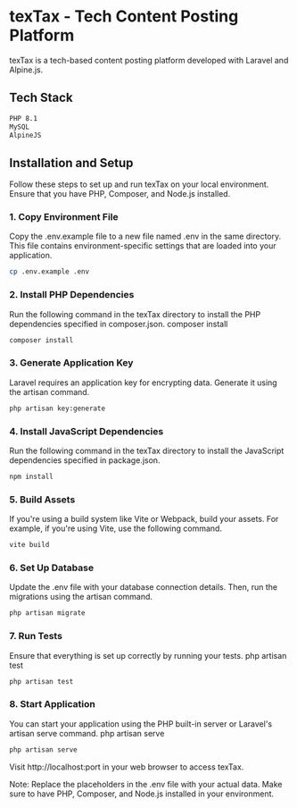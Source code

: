 # texTax - Tech Content Posting Platform
texTax is a tech-based content posting platform developed with Laravel and Alpine.js.

## Tech Stack
```bash
PHP 8.1
MySQL
AlpineJS
```


## Installation and Setup
Follow these steps to set up and run texTax on your local environment. Ensure that you have PHP, Composer, and Node.js installed.

### 1. Copy Environment File
Copy the .env.example file to a new file named .env in the same directory. This file contains environment-specific settings that are loaded into your application.

```bash
cp .env.example .env
```

### 2. Install PHP Dependencies
Run the following command in the texTax directory to install the PHP dependencies specified in composer.json.
composer install
```bash
composer install
```

### 3. Generate Application Key
Laravel requires an application key for encrypting data. Generate it using the artisan command.
```bash
php artisan key:generate
```

### 4. Install JavaScript Dependencies
Run the following command in the texTax directory to install the JavaScript dependencies specified in package.json.
```bash
npm install
```

### 5. Build Assets
If you're using a build system like Vite or Webpack, build your assets. For example, if you're using Vite, use the following command.
```bash
vite build
```

### 6. Set Up Database
Update the .env file with your database connection details. Then, run the migrations using the artisan command.
```bash
php artisan migrate
```

### 7. Run Tests
Ensure that everything is set up correctly by running your tests.
php artisan test
```bash
php artisan test
```

### 8. Start Application
You can start your application using the PHP built-in server or Laravel's artisan serve command.
php artisan serve
```bash
php artisan serve
```

Visit http://localhost:port in your web browser to access texTax.

Note: Replace the placeholders in the .env file with your actual data. Make sure to have PHP, Composer, and Node.js installed in your environment.
